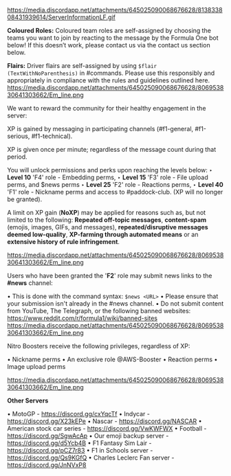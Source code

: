 https://media.discordapp.net/attachments/645025090068676628/813833808431939614/ServerInformationLF.gif

**Coloured Roles:** Coloured team roles are self-assigned by choosing the teams you want to join by reacting to the message by the Formula One bot below! If this doesn’t work, please contact us via the contact us section below.

**Flairs:** Driver flairs are self-assigned by using `$flair (TextWithNoParenthesis)` in #commands. Please use this responsibly and appropriately in compliance with the rules and guidelines outlined here.
https://media.discordapp.net/attachments/645025090068676628/806953830641303662/Em_line.png

We want to reward the community for their healthy engagement in the server:

XP is gained by messaging in participating channels (#f1-general, #f1-serious, #f1-technical).

XP is given once per minute; regardless of the message count during that period.

You will unlock permissions and perks upon reaching the levels below:
‣ **Level 10**       'F4' role - Embedding perms,
‣ **Level 15**       'F3' role - File upload perms, and $news perms
‣ **Level 25**       'F2' role - Reactions perms,
‣ **Level 40**       'F1' role - Nickname perms and access to #paddock-club. (XP will no longer be granted).

A limit on XP gain (**NoXP**) may be applied for reasons such as, but not limited to the following: **Repeated off-topic messages**, **content-spam** (emojis, images, GIFs, and messages), **repeated/disruptive messages deemed low-quality**, **XP-farming through automated means** or an **extensive history of rule infringement**.

https://media.discordapp.net/attachments/645025090068676628/806953830641303662/Em_line.png

Users who have been granted the '**F2**' role may submit news links to the **#news** channel:

• This is done with the command syntax: `$news <URL>`
• Please ensure that your submission isn't already in the #news channel.
• Do not submit content from YouTube, The Telegraph, or the following banned websites: <https://www.reddit.com/r/formula1/wiki/banned-sites>  
https://media.discordapp.net/attachments/645025090068676628/806953830641303662/Em_line.png


Nitro Boosters receive the following privileges, regardless of XP:

• Nickname perms
• An exclusive role @AWS-Booster
• Reaction perms
• Image upload perms

https://media.discordapp.net/attachments/645025090068676628/806953830641303662/Em_line.png

**Other Servers**

• MotoGP - https://discord.gg/cxYqcTf
• Indycar - https://discord.gg/X23kEPe
• Nascar - https://discord.gg/NASCAR
• American stock car series - https://discord.gg/VwKWFWX
• Football - https://discord.gg/SgwAcAp
• Our emoji backup server - https://discord.gg/d5Ycb4B
• F1 Fantasy Sim Lair - https://discord.gg/pCZ7r83
• F1 in Schools server - https://discord.gg/Qs9KGfQ
• Charles Leclerc Fan server - https://discord.gg/JnNVxP8

